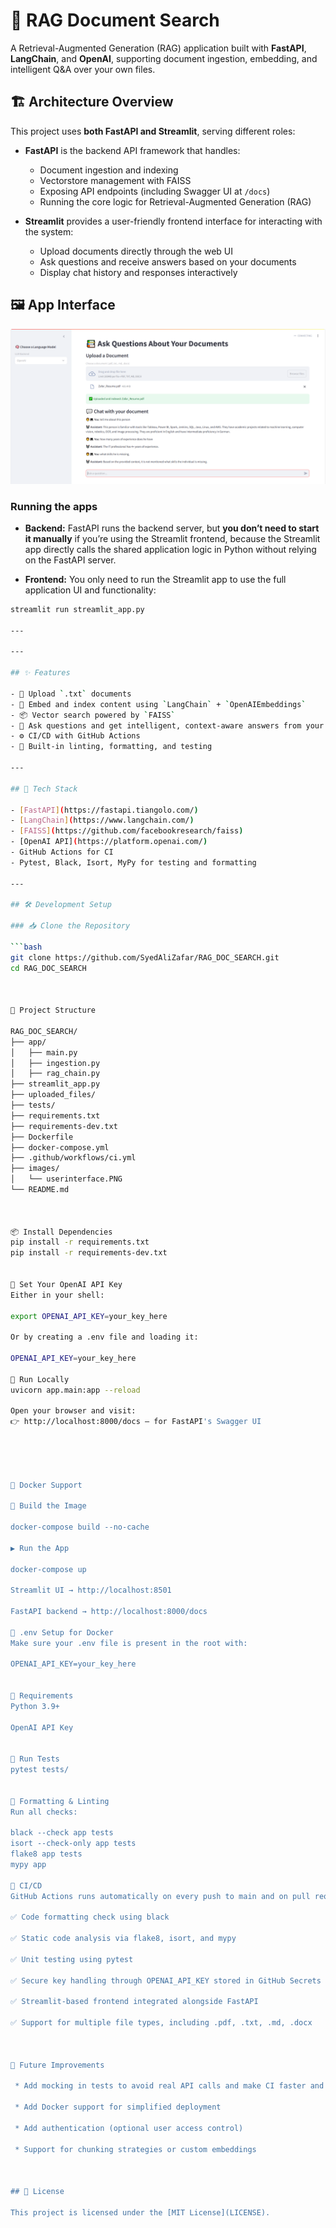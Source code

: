 # 📄 RAG Document Search

A Retrieval-Augmented Generation (RAG) application built with **FastAPI**, **LangChain**, and **OpenAI**, supporting document ingestion, embedding, and intelligent Q&A over your own files.

## 🏗️ Architecture Overview

This project uses **both FastAPI and Streamlit**, serving different roles:

- **FastAPI** is the backend API framework that handles:
  - Document ingestion and indexing
  - Vectorstore management with FAISS
  - Exposing API endpoints (including Swagger UI at `/docs`)
  - Running the core logic for Retrieval-Augmented Generation (RAG)

- **Streamlit** provides a user-friendly frontend interface for interacting with the system:
  - Upload documents directly through the web UI
  - Ask questions and receive answers based on your documents
  - Display chat history and responses interactively


  
## 🖼️ App Interface

![RAG Search UI](images/userinterface.PNG)


### Running the apps

- **Backend:** FastAPI runs the backend server, but **you don’t need to start it manually** if you’re using the Streamlit frontend, because the Streamlit app directly calls the shared application logic in Python without relying on the FastAPI server.

- **Frontend:** You only need to run the Streamlit app to use the full application UI and functionality:

```bash
streamlit run streamlit_app.py

---

---

## ✨ Features

- 📄 Upload `.txt` documents
- 🧠 Embed and index content using `LangChain` + `OpenAIEmbeddings`
- 📦 Vector search powered by `FAISS`
- 🤖 Ask questions and get intelligent, context-aware answers from your data
- ⚙️ CI/CD with GitHub Actions
- 🧪 Built-in linting, formatting, and testing

---

## 🧰 Tech Stack

- [FastAPI](https://fastapi.tiangolo.com/)
- [LangChain](https://www.langchain.com/)
- [FAISS](https://github.com/facebookresearch/faiss)
- [OpenAI API](https://platform.openai.com/)
- GitHub Actions for CI
- Pytest, Black, Isort, MyPy for testing and formatting

---

## 🛠️ Development Setup

### 📥 Clone the Repository

```bash
git clone https://github.com/SyedAliZafar/RAG_DOC_SEARCH.git
cd RAG_DOC_SEARCH



📁 Project Structure

RAG_DOC_SEARCH/
├── app/
│   ├── main.py
│   ├── ingestion.py
│   ├── rag_chain.py
├── streamlit_app.py
├── uploaded_files/
├── tests/
├── requirements.txt
├── requirements-dev.txt
├── Dockerfile
├── docker-compose.yml
├── .github/workflows/ci.yml
├── images/
│   └── userinterface.PNG
└── README.md



📦 Install Dependencies
pip install -r requirements.txt
pip install -r requirements-dev.txt


🔑 Set Your OpenAI API Key
Either in your shell:

export OPENAI_API_KEY=your_key_here

Or by creating a .env file and loading it:

OPENAI_API_KEY=your_key_here

🧪 Run Locally
uvicorn app.main:app --reload

Open your browser and visit:
👉 http://localhost:8000/docs — for FastAPI's Swagger UI





🐳 Docker Support

🔧 Build the Image

docker-compose build --no-cache

▶️ Run the App

docker-compose up

Streamlit UI → http://localhost:8501

FastAPI backend → http://localhost:8000/docs

🧊 .env Setup for Docker
Make sure your .env file is present in the root with:

OPENAI_API_KEY=your_key_here


🐍 Requirements
Python 3.9+

OpenAI API Key


🧪 Run Tests
pytest tests/


🧹 Formatting & Linting
Run all checks:

black --check app tests
isort --check-only app tests
flake8 app tests
mypy app

🔄 CI/CD
GitHub Actions runs automatically on every push to main and on pull requests. It performs:

✅ Code formatting check using black

✅ Static code analysis via flake8, isort, and mypy

✅ Unit testing using pytest

✅ Secure key handling through OPENAI_API_KEY stored in GitHub Secrets

✅ Streamlit-based frontend integrated alongside FastAPI

✅ Support for multiple file types, including .pdf, .txt, .md, .docx



🚀 Future Improvements

 * Add mocking in tests to avoid real API calls and make CI faster and token-free

 * Add Docker support for simplified deployment

 * Add authentication (optional user access control)

 * Support for chunking strategies or custom embeddings



## 📝 License

This project is licensed under the [MIT License](LICENSE).